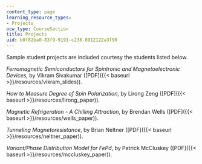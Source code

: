 ```yaml
---
content_type: page
learning_resource_types:
- Projects
ocw_type: CourseSection
title: Projects
uid: b0f82ba0-83f9-9191-c238-8912122a3f99
---
```


Sample student projects are included courtesy the students listed below.

_Ferromagnetic Semiconductors for Spintronic and Magnetoelectronic Devices,_ by Vikram Sivakumar ([PDF]({{< baseurl >}}/resources/vikram_slides)).

_How to Measure Degree of Spin Polarization_, by Lirong Zeng ([PDF]({{< baseurl >}}/resources/lirong_paper)).

_Magnetic Refrigeration - A Chilling Attraction_, by Brendan Wells ([PDF]({{< baseurl >}}/resources/wells_paper)).

_Tunneling Magnetoresistance_, by Brian Neltner ([PDF]({{< baseurl >}}/resources/neltner_paper)).

_Variant/Phase Distribution Model for FePd_, by Patrick McCluskey ([PDF]({{< baseurl >}}/resources/mccluskey_paper)).